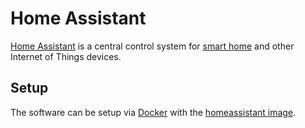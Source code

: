 # Home Assistant

[Home Assistant](https://www.home-assistant.io/) is a central control system for
[smart home](/wiki/smart_device.md#smart-home) and other Internet of Things devices.

## Setup

The software can be setup via [Docker](/wiki/docker.md) with the
[homeassistant image](/wiki/docker/homeassistant_-_home-assistant.md).
